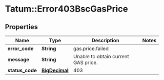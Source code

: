 # Tatum::Error403BscGasPrice

## Properties
Name | Type | Description | Notes
------------ | ------------- | ------------- | -------------
**error_code** | **String** | gas.price.failed | 
**message** | **String** | Unable to obtain current GAS price. | 
**status_code** | [**BigDecimal**](BigDecimal.md) | 403 | 

